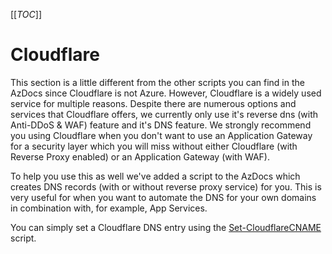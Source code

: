 [[_TOC_]]

# Cloudflare

This section is a little different from the other scripts you can find in the AzDocs since Cloudflare is not Azure. However, Cloudflare is a widely used service for multiple reasons. Despite there are numerous options and services that Cloudflare offers, we currently only use it's reverse dns (with Anti-DDoS & WAF) feature and it's DNS feature. We strongly recommend you using Cloudflare when you don't want to use an Application Gateway for a security layer which you will miss without either Cloudflare (with Reverse Proxy enabled) or an Application Gateway (with WAF).

To help you use this as well we've added a script to the AzDocs which creates DNS records (with or without reverse proxy service) for you. This is very useful for when you want to automate the DNS for your own domains in combination with, for example, App Services.

You can simply set a Cloudflare DNS entry using the [Set-CloudflareCNAME](/Azure/Azure-CLI-Snippets/Cloudflare/Set-CloudflareCNAME) script.
